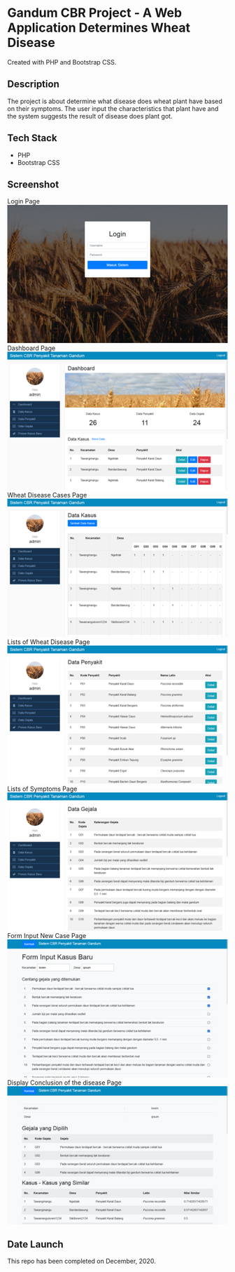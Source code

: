 # Gandum CBR Project - A Web Application Determines Wheat Disease

Created with PHP and Bootstrap CSS.

## Description

The project is about determine what disease does wheat plant have based on their symptoms.
The user input the characteristics that plant have and the system suggests the result of disease does plant got.

## Tech Stack

- PHP
- Bootstrap CSS

## Screenshot

Login Page
![Login Page](res/screenshots/image1.png)
Dashboard Page
![Login Page](res/screenshots/image2.png)
Wheat Disease Cases Page
![Login Page](res/screenshots/image3.png)
Lists of Wheat Disease Page
![Login Page](res/screenshots/image4.png)
Lists of Symptoms Page
![Login Page](res/screenshots/image5.png)
Form Input New Case Page
![Login Page](res/screenshots/image6.png)
Display Conclusion of the disease Page
![Login Page](res/screenshots/image7.png)

## Date Launch

This repo has been completed on December, 2020.
